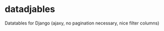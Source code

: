datadjables
===========

Datatables for Django (ajaxy, no pagination necessary, nice filter columns)
